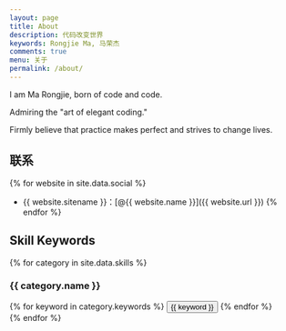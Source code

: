 ```yaml
---
layout: page
title: About
description: 代码改变世界
keywords: Rongjie Ma, 马荣杰
comments: true
menu: 关于
permalink: /about/
---
```


I am Ma Rongjie, born of code and code.

Admiring the "art of elegant coding."

Firmly believe that practice makes perfect and strives to change lives.

## 联系

{% for website in site.data.social %}
* {{ website.sitename }}：[@{{ website.name }}]({{ website.url }})
{% endfor %}

## Skill Keywords

{% for category in site.data.skills %}
### {{ category.name }}
<div class="btn-inline">
{% for keyword in category.keywords %}
<button class="btn btn-outline" type="button">{{ keyword }}</button>
{% endfor %}
</div>
{% endfor %}
